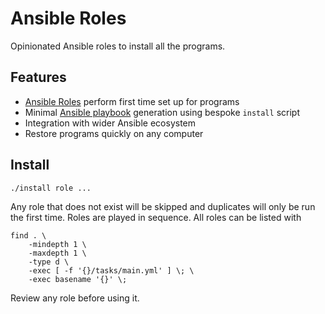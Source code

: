 # Ansible Roles

Opinionated Ansible roles to install all the programs.

## Features

-   [Ansible Roles] perform first time set up for programs
-   Minimal [Ansible playbook] generation using bespoke `install` script
-   Integration with wider Ansible ecosystem
-   Restore programs quickly on any computer

## Install

```
./install role ...
```

Any role that does not exist will be skipped and duplicates will only be run
the first time. Roles are played in sequence. All roles can be listed with

```
find . \
    -mindepth 1 \
    -maxdepth 1 \
    -type d \
    -exec [ -f '{}/tasks/main.yml' ] \; \
    -exec basename '{}' \;
```

Review any role before using it.

[Ansible Roles]: https://github.com/ansible/ansible-documentation/blob/HEAD/docs/docsite/rst/playbook_guide/playbooks_reuse_roles.rst
[Ansible playbook]: https://github.com/ansible/ansible-documentation/blob/HEAD/docs/docsite/rst/playbook_guide/playbooks_intro.rst
